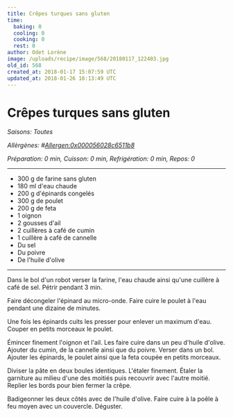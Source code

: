 ```yaml
---
title: Crêpes turques sans gluten
time:
  baking: 0
  cooling: 0
  cooking: 0
  rest: 0
author: Odet Lorène
image: /uploads/recipe/image/568/20180117_122403.jpg
old_id: 568
created_at: 2018-01-17 15:07:59 UTC
updated_at: 2018-01-26 18:13:49 UTC
---
```


# Crêpes turques sans gluten



*Saisons: Toutes*

*Allèrgènes: #<Allergen:0x000056028c6511b8>*

*Préparation: 0 min, Cuisson: 0 min, Refrigération: 0 min, Repos: 0*

---

- 300 g de farine sans gluten
- 180 ml d'eau chaude
- 200 g d'épinards congelés
- 300 g de poulet
- 200 g de feta
- 1 oignon
- 2 gousses d'ail
- 2 cuillères à café de cumin
- 1 cuillère à café de cannelle
- Du sel
- Du poivre
- De l'huile d'olive

---

Dans le bol d'un robot verser la farine, l'eau chaude ainsi qu'une cuillère à café de sel. Pétrir pendant 3 min.

Faire décongeler l'épinard au micro-onde. Faire cuire le poulet à l'eau pendant une dizaine de minutes.

Une fois les épinards cuits les presser pour enlever un maximum d'eau. Couper en petits morceaux le poulet.

Émincer finement l'oignon et l'ail. Les faire cuire dans un peu d'huile d'olive. Ajouter du cumin, de la cannelle ainsi que du poivre. Verser dans un bol. Ajouter les épinards, le poulet ainsi que la feta coupée en petits morceaux. 

Diviser la pâte en deux boules identiques. L'étaler finement. Étaler la garniture au milieu d'une des moitiés puis recouvrir avec l'autre moitié. Replier les bords pour bien fermer la crêpe.

Badigeonner les deux côtés avec de l'huile d'olive. Faire cuire à la poêle à feu moyen avec un couvercle. Déguster.

